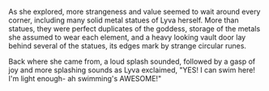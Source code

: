 As she explored, more strangeness and value seemed to wait around every corner, including many solid metal statues of Lyva herself. More than statues, they were perfect duplicates of the goddess, storage of the metals she assumed to wear each element, and a heavy looking vault door lay behind several of the statues, its edges mark by strange circular runes.    

Back where she came from, a loud splash sounded, followed by a gasp of joy and more splashing sounds as Lyva exclaimed, "YES! I can swim here! I'm light enough- ah swimming's AWESOME!"